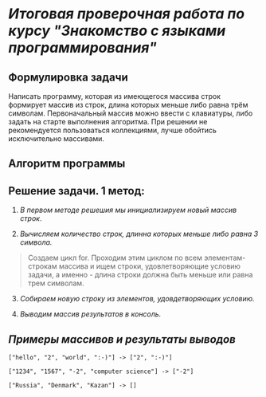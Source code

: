# *Итоговая проверочная работа по курсу "Знакомство с языками программирования"*

## **Формулировка задачи**

Написать программу, которая из имеющегося массива строк формирует массив из строк, длина которых меньше либо равна трём символам. Первоначальный массив можно ввести с клавиатуры, либо задать на старте выполнения алгоритма. При решении не рекомендуется пользоваться коллекциями, лучше обойтись исключительно массивами.

## **Алгоритм программы**
## Решение задачи. 1 метод:

1. *В первом методе решешия мы инициализируем новый массив строк*.

2. *Вычисляем количество строк, длинна которых меньше либо равна 3 символа.*
>Создаем цикл for. Проходим этим циклом по всем элементам-строкам массива и ищем строки, удовлетворяющие условию задачи, а именно - длина строки должна быть меньше или равна трем символам.

3. *Собираем новую строку из элементов, удовдетворяющих условию.*

4. *Выводим массив результатов в консоль.*

## *Примеры массивов и результаты выводов*
```
["hello", "2", "world", ":-)"] -> ["2", ":-)"]

["1234", "1567", "-2", "computer science"] -> ["-2"]

["Russia", "Denmark", "Kazan"] -> []
```
